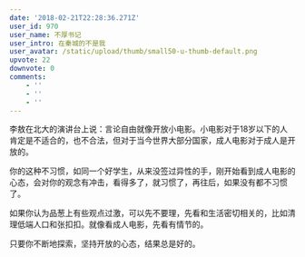 ```yaml
---
date: '2018-02-21T22:28:36.271Z'
user_id: 970
user_name: 不厚书记
user_intro: 在秦城的不是我
user_avatar: /static/upload/thumb/small50-u-thumb-default.png
upvote: 22
downvote: 0
comments:
    - ''
    - ''
    - ''
---
```


李敖在北大的演讲台上说：言论自由就像开放小电影。小电影对于18岁以下的人肯定是不适合的，也不合法，但对于当今世界大部分国家，成人电影对于成人是开放的。

你的这种不习惯，如同一个好学生，从来没签过异性的手，刚开始看到成人电影的心态，会对你的观念有冲击，看得多了，就习惯了，再往后，如果没有都不习惯了。

如果你认为品葱上有些观点过激，可以先不要理，先看和生活密切相关的，比如清理低端人口和张扣扣。就像看成人电影，先看有情节的。

只要你不断地探索，坚持开放的心态，结果总是好的。
